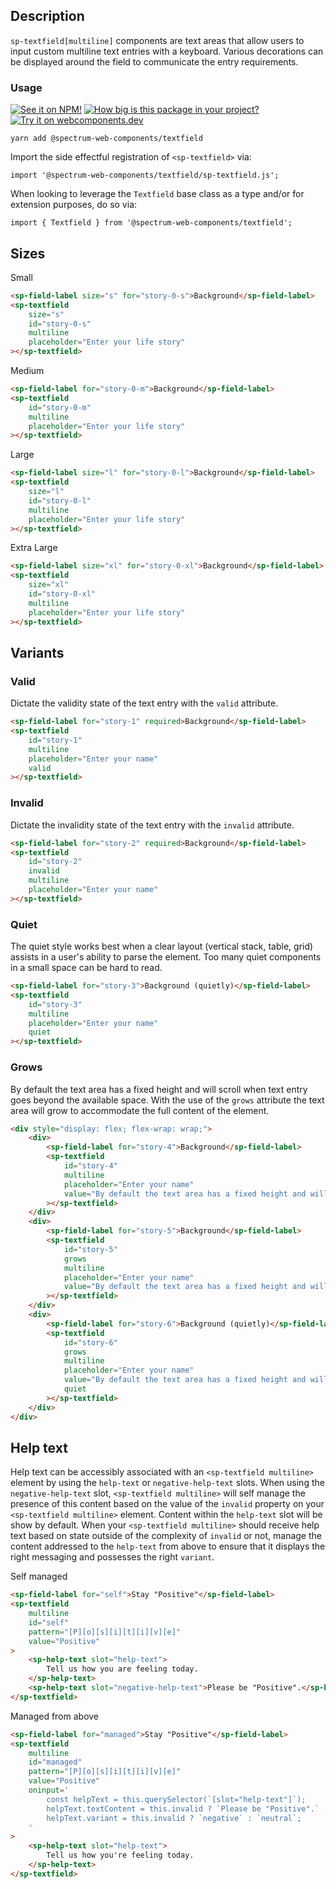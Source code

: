## Description

`sp-textfield[multiline]` components are text areas that allow users to input custom multiline text entries with a keyboard. Various decorations can be displayed around the field to communicate the entry requirements.

### Usage

[![See it on NPM!](https://img.shields.io/npm/v/@spectrum-web-components/textfield?style=for-the-badge)](https://www.npmjs.com/package/@spectrum-web-components/textfield)
[![How big is this package in your project?](https://img.shields.io/bundlephobia/minzip/@spectrum-web-components/textfield?style=for-the-badge)](https://bundlephobia.com/result?p=@spectrum-web-components/textfield)
[![Try it on webcomponents.dev](https://img.shields.io/badge/Try%20it%20on-webcomponents.dev-green?style=for-the-badge)](https://webcomponents.dev/edit/collection/fO75441E1Q5ZlI0e9pgq/0zJJ7Z37pcM8wO6lYt8y/src/index.ts)

```
yarn add @spectrum-web-components/textfield
```

Import the side effectful registration of `<sp-textfield>` via:

```
import '@spectrum-web-components/textfield/sp-textfield.js';
```

When looking to leverage the `Textfield` base class as a type and/or for extension purposes, do so via:

```
import { Textfield } from '@spectrum-web-components/textfield';
```

## Sizes

<sp-tabs selected="m" auto label="Size Attribute Options">
<sp-tab value="s">Small</sp-tab>
<sp-tab-panel value="s">

```html
<sp-field-label size="s" for="story-0-s">Background</sp-field-label>
<sp-textfield
    size="s"
    id="story-0-s"
    multiline
    placeholder="Enter your life story"
></sp-textfield>
```

</sp-tab-panel>
<sp-tab value="m">Medium</sp-tab>
<sp-tab-panel value="m">

```html
<sp-field-label for="story-0-m">Background</sp-field-label>
<sp-textfield
    id="story-0-m"
    multiline
    placeholder="Enter your life story"
></sp-textfield>
```

</sp-tab-panel>
<sp-tab value="l">Large</sp-tab>
<sp-tab-panel value="l">

```html
<sp-field-label size="l" for="story-0-l">Background</sp-field-label>
<sp-textfield
    size="l"
    id="story-0-l"
    multiline
    placeholder="Enter your life story"
></sp-textfield>
```

</sp-tab-panel>
<sp-tab value="xl">Extra Large</sp-tab>
<sp-tab-panel value="xl">

```html
<sp-field-label size="xl" for="story-0-xl">Background</sp-field-label>
<sp-textfield
    size="xl"
    id="story-0-xl"
    multiline
    placeholder="Enter your life story"
></sp-textfield>
```

</sp-tab-panel>
</sp-tabs>

## Variants

### Valid

Dictate the validity state of the text entry with the `valid` attribute.

```html
<sp-field-label for="story-1" required>Background</sp-field-label>
<sp-textfield
    id="story-1"
    multiline
    placeholder="Enter your name"
    valid
></sp-textfield>
```

### Invalid

Dictate the invalidity state of the text entry with the `invalid` attribute.

```html
<sp-field-label for="story-2" required>Background</sp-field-label>
<sp-textfield
    id="story-2"
    invalid
    multiline
    placeholder="Enter your name"
></sp-textfield>
```

### Quiet

The quiet style works best when a clear layout (vertical stack, table, grid) assists in a user's ability to parse the element. Too many quiet components in a small space can be hard to read.

```html
<sp-field-label for="story-3">Background (quietly)</sp-field-label>
<sp-textfield
    id="story-3"
    multiline
    placeholder="Enter your name"
    quiet
></sp-textfield>
```

### Grows

By default the text area has a fixed height and will scroll when text entry goes beyond the available space. With the use of the `grows` attribute the text area will grow to accommodate the full content of the element.

```html
<div style="display: flex; flex-wrap: wrap;">
    <div>
        <sp-field-label for="story-4">Background</sp-field-label>
        <sp-textfield
            id="story-4"
            multiline
            placeholder="Enter your name"
            value="By default the text area has a fixed height and will scroll when text entry goes beyond the available space. With the use of the `grows` attribute the text area will grow to accommodate the full content of the element."
        ></sp-textfield>
    </div>
    <div>
        <sp-field-label for="story-5">Background</sp-field-label>
        <sp-textfield
            id="story-5"
            grows
            multiline
            placeholder="Enter your name"
            value="By default the text area has a fixed height and will scroll when text entry goes beyond the available space. With the use of the `grows` attribute the text area will grow to accommodate the full content of the element."
        ></sp-textfield>
    </div>
    <div>
        <sp-field-label for="story-6">Background (quietly)</sp-field-label>
        <sp-textfield
            id="story-6"
            grows
            multiline
            placeholder="Enter your name"
            value="By default the text area has a fixed height and will scroll when text entry goes beyond the available space. With the use of the `grows` attribute the text area will grow to accommodate the full content of the element."
            quiet
        ></sp-textfield>
    </div>
</div>
```

## Help text

Help text can be accessibly associated with an `<sp-textfield multiline>` element by using the `help-text` or `negative-help-text` slots. When using the `negative-help-text` slot, `<sp-textfield multiline>` will self manage the presence of this content based on the value of the `invalid` property on your `<sp-textfield multiline>` element. Content within the `help-text` slot will be show by default. When your `<sp-textfield multiline>` should receive help text based on state outside of the complexity of `invalid` or not, manage the content addressed to the `help-text` from above to ensure that it displays the right messaging and possesses the right `variant`.

<sp-tabs selected="self" auto label="Help text usage in multiline textfields">
<sp-tab value="self">Self managed</sp-tab>
<sp-tab-panel value="self">

```html
<sp-field-label for="self">Stay "Positive"</sp-field-label>
<sp-textfield
    multiline
    id="self"
    pattern="[P][o][s][i][t][i][v][e]"
    value="Positive"
>
    <sp-help-text slot="help-text">
        Tell us how you are feeling today.
    </sp-help-text>
    <sp-help-text slot="negative-help-text">Please be "Positive".</sp-help-text>
</sp-textfield>
```

</sp-tab-panel>
<sp-tab value="above">Managed from above</sp-tab>
<sp-tab-panel value="above">

```html
<sp-field-label for="managed">Stay "Positive"</sp-field-label>
<sp-textfield
    multiline
    id="managed"
    pattern="[P][o][s][i][t][i][v][e]"
    value="Positive"
    oninput='
        const helpText = this.querySelector(`[slot="help-text"]`);
        helpText.textContent = this.invalid ? `Please be "Positive".` : `Tell us how you are feeling today.`;
        helpText.variant = this.invalid ? `negative` : `neutral`;
    '
>
    <sp-help-text slot="help-text">
        Tell us how you're feeling today.
    </sp-help-text>
</sp-textfield>
```

</sp-tab-panel>
</sp-tabs>
